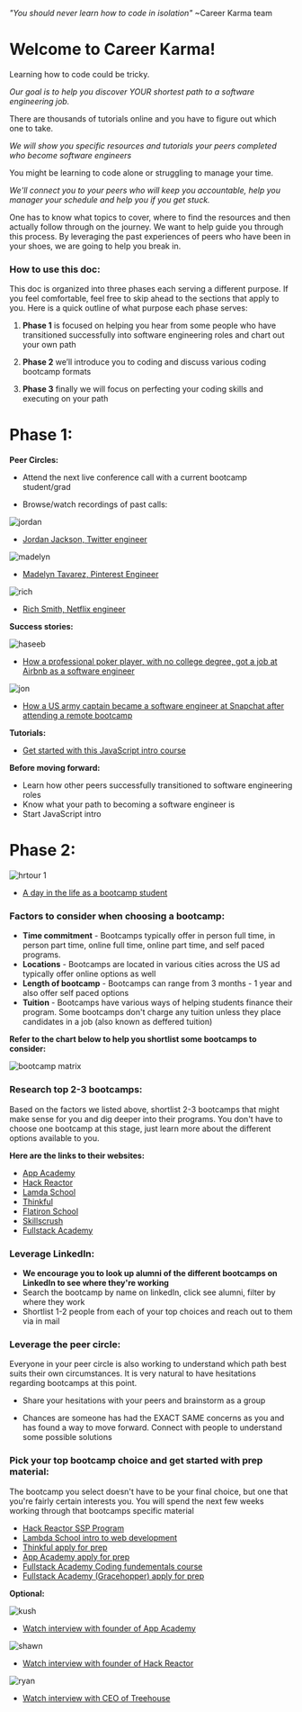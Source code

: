 
*"You should never learn how to code in isolation"* ~Career Karma team

# Welcome to Career Karma!

Learning how to code could be tricky. 

*Our goal is to help you discover YOUR shortest path to a software engineering job.* 

There are thousands of tutorials online and you have to figure out which one to take.

*We will show you specific resources and tutorials your peers completed who become software engineers*

You might be learning to code alone or struggling to manage your time. 

*We'll connect you to your peers who will keep you accountable, help you manager your schedule and help you if you get stuck.*

One has to know what topics to cover, where to find the resources and then actually follow through on the journey. We want to help guide you through this process. By leveraging the past experiences of peers who have been in your shoes, we are going to help you break in.  

### How to use this doc:

This doc is organized into three phases each serving a different purpose. If you feel comfortable, feel free to skip ahead to the sections that apply to you. Here is a quick outline of what purpose each phase serves:

1. **Phase 1** is focused on helping you hear from some people who have transitioned successfully into software engineering roles and chart out your own path

2. **Phase 2** we’ll introduce you to coding and discuss various coding bootcamp formats

3. **Phase 3** finally we will focus on perfecting your coding skills and executing on your path


# Phase 1:

**Peer Circles:**

  * Attend the next live conference call with a current bootcamp student/grad

  * Browse/watch recordings of past calls:


![jordan](https://user-images.githubusercontent.com/25531425/45239250-75bf1e80-b299-11e8-9606-e1b46a185a0c.jpg)

  * [Jordan Jackson, Twitter engineer](https://drive.google.com/file/d/1j87DSymAxhZMLzSopEBHydgHK6T_cXxc/view?usp=sharing)

![madelyn](https://user-images.githubusercontent.com/25531425/45239415-0138af80-b29a-11e8-9dbc-32d966d98fc0.jpg)

  * [Madelyn Tavarez, Pinterest Engineer](https://drive.google.com/file/d/1-4UlSLfBJNbQZ6-CG7QeF9ED6QYsjqEo/view?usp=sharing)

![rich](https://user-images.githubusercontent.com/25531425/45239717-0a764c00-b29b-11e8-8acd-a67b813c2a14.jpg)

 * [Rich Smith, Netflix engineer](https://drive.google.com/file/d/18HisDmwFdifEeOyfd6FFMUR2-FL4jf47/view?usp=sharing)

**Success stories:**

![haseeb](https://user-images.githubusercontent.com/25531425/45239889-b5870580-b29b-11e8-932e-6224a498d5f4.jpg)


  * [How a professional poker player, with no college degree, got a job at Airbnb as a software engineer](https://breakingintostartups.com/haseeq-qureshi-software-engineer-professional-poker-player/)

![jon](https://user-images.githubusercontent.com/25531425/45239956-e830fe00-b29b-11e8-9c6f-6e6a3ab4efd6.jpg)


  * [How a US army captain became a software engineer at Snapchat after attending a remote bootcamp](https://breakingintostartups.com/71-jon-deng-u-s-army-captain-became-software-engineer-snapchat/)

**Tutorials:**

  * [Get started with this JavaScript intro course](https://www.codecademy.com/learn/introduction-to-javascript?utm_source=google&utm_medium=adwords&utm_campaign=tm&utm_content=tm_javascript&utm_term=%2Bcodecademy%20%2Bjavascript&gclid=Cj0KCQjww8jcBRDZARIsAJGCSGu3mbP3AjJkLTWhnhXRGlbboIcW0x2eolFXAyb1l5Wbx41u1wpq6jUaAlS7EALw_wcB)

**Before moving forward:**

  * Learn how other peers successfully transitioned to software engineering roles
  * Know what your path to becoming a software engineer is
  * Start JavaScript intro


# Phase 2:



  ![hrtour 1](https://user-images.githubusercontent.com/25531425/45191491-6045e800-b1f8-11e8-8f17-45f4fc82d19c.jpg)


  * [A day in the life as a bootcamp student](https://www.youtube.com/watch?v=AvASMtTfR-8)

### Factors to consider when choosing a bootcamp:


   *   **Time commitment** - Bootcamps typically offer in person full time, in person part time, online full time, online part time, and self paced programs.
   * **Locations** - Bootcamps are located in various cities across the US ad typically offer online options as well
   * **Length of bootcamp** - Bootcamps can range from 3 months - 1 year and also offer self paced options
   * **Tuition** - Bootcamps have various ways of helping students finance their program. Some bootcamps don't charge any tuition unless they place candidates in a job (also known as deffered tuition)

**Refer to the chart below to help you shortlist some bootcamps to consider:**

  ![bootcamp matrix](https://user-images.githubusercontent.com/25531425/45193068-24fbe700-b201-11e8-99de-a16c6683bef8.jpg)


### Research top 2-3 bootcamps:

  Based on the factors we listed above, shortlist 2-3 bootcamps that might make sense for you and dig deeper into their programs. You don't have to choose one bootcamp at this stage, just learn more about the different options available to you.

  **Here are the links to their websites:**

  * [App Academy](https://www.appacademy.io/)
  * [Hack Reactor](https://www.hackreactor.com/)
  * [Lamda School](https://lambdaschool.com/)
  * [Thinkful](https://www.thinkful.com)
  * [Flatiron School](https://flatironschool.com/)
  * [Skillscrush](https://skillcrush.com/)
  * [Fullstack Academy](https://www.fullstackacademy.com/)


### Leverage LinkedIn:

  * **We encourage you to look up alumni of the different bootcamps on LinkedIn to see where they're working**
   * Search the bootcamp by name on linkedIn, click see alumni, filter by where they work
   * Shortlist 1-2 people from each of your top choices and reach out to them via in mail


### Leverage the peer circle:

  Everyone in your peer circle is also working to understand which path best suits their own circumstances. It is very natural to have hesitations regarding bootcamps at this point.

  * Share your hesitations with your peers and brainstorm as a group

  * Chances are someone has had the EXACT SAME concerns as you and has found a way to move forward. Connect with people to understand some possible solutions

### Pick your top bootcamp choice and get started with prep material:

  The bootcamp you select doesn't have to be your final choice, but one that you're fairly certain interests you. You will spend the next few weeks working through that bootcamps specific material

  * [Hack Reactor SSP Program](http://smarturl.it/Hack-Reactor-prep)
  * [Lambda School intro to web development](http://smarturl.it/Lambda-School-prep)
  * [Thinkful apply for prep](http://smarturl.it/Thinkful)
  * [App Academy apply for prep](https://www.appacademy.io)
  * [Fullstack Academy Coding fundementals course](http://smarturl.it/Fullstack-Academy)
  * [Fullstack Academy (Gracehopper) apply for prep](http://smarturl.it/Fullstack-gracehoppe)

**Optional:**

  ![kush](https://user-images.githubusercontent.com/25531425/45231941-a778bb00-b282-11e8-9108-8cf9c4710cb9.jpg)

  * [Watch interview with founder of App Academy](https://breakingintostartups.com/kush-patel-founder-of-app-academy/)

![shawn](https://user-images.githubusercontent.com/25531425/45232030-ec9ced00-b282-11e8-8893-76cda2929afe.jpg)

  * [Watch interview with founder of Hack Reactor](https://breakingintostartups.com/shawn-drost-founder-hack-reactor/)

![ryan](https://user-images.githubusercontent.com/25531425/45232126-338ae280-b283-11e8-9967-4e7fd9a0c0bb.jpg)

  * [Watch interview with CEO of Treehouse](https://breakingintostartups.com/ryan-carson-ceo-treehouse/)
